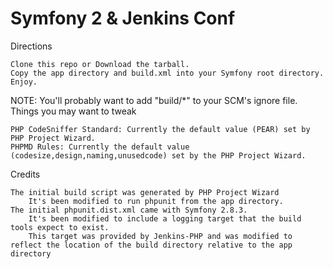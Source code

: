 # Symfony 2 & Jenkins Conf

Directions

    Clone this repo or Download the tarball.
    Copy the app directory and build.xml into your Symfony root directory.
    Enjoy.

NOTE: You'll probably want to add "build/*" to your SCM's ignore file.
Things you may want to tweak

    PHP CodeSniffer Standard: Currently the default value (PEAR) set by PHP Project Wizard.
    PHPMD Rules: Currently the default value (codesize,design,naming,unusedcode) set by the PHP Project Wizard.

Credits

    The initial build script was generated by PHP Project Wizard
        It's been modified to run phpunit from the app directory.
    The initial phpunit.dist.xml came with Symfony 2.8.3.
        It's been modified to include a logging target that the build tools expect to exist.
        This target was provided by Jenkins-PHP and was modified to reflect the location of the build directory relative to the app directory


